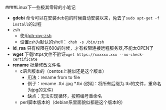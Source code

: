 ####Linux下一些极其零碎的小笔记
- **gdebi** 命令可以在安装deb包的时候自动安装以来，免去了`sudo apt-get -f install`的过程
- zsh
  - 使用[oh-my-zsh](https://github.com/robbyrussell/oh-my-zsh)
  - 设置`zsh`为默认的shell： `chsh -s /bin/zsh`
- **id_rsa** 只有权限在600的时候，才有权限连接远程服务器,不能太OPEN了
- **wget** 下载https文件不验证`wget https://xxxxxx.xxx --no-check-certificate`
- **rename** 批量修改文件名
  - c语言版本的（centos上貌似还是这个版本）
    - 用法：rename from to file
    - 例子：rename .tbi .jpg *.tbi (说明：将所有后缀为.tbi的文件，重命名为jpg的文件)
    - 缺点：无法实现循环，按照编号重命名
  - perl脚本版本的（debian系里面貌似都是这个版本的）
